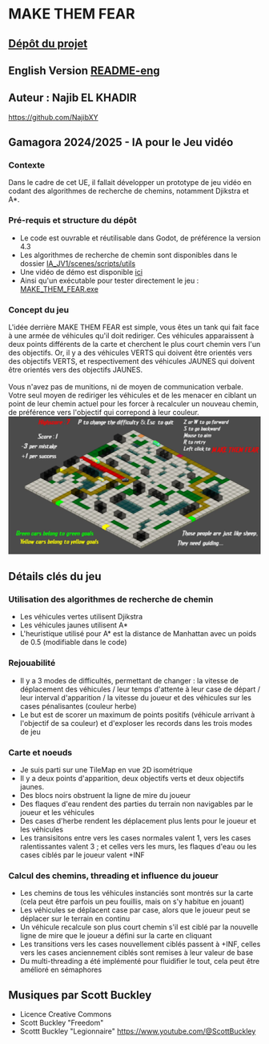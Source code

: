 # MAKE THEM FEAR

##  [Dépôt du projet](https://github.com/NajibXY/gamagora_ia/tree/main/godot/projects/ia_jv_1)

## English Version [README-eng](https://github.com/NajibXY/gamagora_ia/blob/main/godot/projects/ia_jv_1/README-eng.md)

## Auteur : Najib EL KHADIR
https://github.com/NajibXY

## Gamagora 2024/2025 - IA pour le Jeu vidéo

### Contexte
Dans le cadre de cet UE, il fallait développer un prototype de jeu vidéo en codant des algorithmes de recherche de chemins, notamment Djikstra et A*.

### Pré-requis et structure du dépôt
- Le code est ouvrable et réutilisable dans Godot, de préférence la version 4.3
- Les algorithmes de recherche de chemin sont disponibles dans le dossier [IA_JV1/scenes/scripts/utils](https://github.com/NajibXY/gamagora_ia/tree/main/godot/projects/ia_jv_1/scenes/scripts/utils)
- Une vidéo de démo est disponible [ici](https://github.com/NajibXY/gamagora_ia/blob/main/godot/projects/ia_jv_1/MAKE_THEM_FEAR_demo.mp4)
- Ainsi qu'un exécutable pour tester directement le jeu : [MAKE_THEM_FEAR.exe](https://github.com/NajibXY/gamagora_ia/blob/main/godot/projects/ia_jv_1/MAKE_THEM_FEAR.exe)


### Concept du jeu
L'idée derrière MAKE THEM FEAR est simple, vous êtes un tank qui fait face à une armée de véhicules qu'il doit rediriger. Ces véhicules apparaissent à deux points différents de la carte et cherchent le plus court chemin vers l'un des objectifs. Or, il y a des véhicules VERTS qui doivent être orientés vers des objectifs VERTS, et respectivement des véhicules JAUNES qui doivent être orientés vers des objectifs JAUNES.</br></br>
Vous n'avez pas de munitions, ni de moyen de communication verbale. Votre seul moyen de rediriger les véhicules et de les menacer en ciblant un point de leur chemin actuel pour les forcer à recalculer un nouveau chemin, de préférence vers l'objectif qui correpond à leur couleur.
</br>
  <img src="https://github.com/NajibXY/gamagora_ia/blob/main/godot/projects/ia_jv_1/readme_assets/capture1.png" width="800">
</br>

## Détails clés du jeu

### Utilisation des algorithmes de recherche de chemin
- Les véhicules vertes utilisent Djikstra
- Les véhicules jaunes utilisent A*
- L'heuristique utilisé pour A* est la distance de Manhattan avec un poids de 0.5 (modifiable dans le code)

### Rejouabilité
- Il y a 3 modes de difficultés, permettant de changer : la vitesse de déplacement des véhicules / leur temps d'attente à leur case de départ / leur interval d'apparition / la vitesse du joueur et des véhicules sur les cases pénalisantes (couleur herbe)
- Le but est de scorer un maximum de points positifs (véhicule arrivant à l'objectif de sa couleur) et d'exploser les records dans les trois modes de jeu

### Carte et noeuds
- Je suis parti sur une TileMap en vue 2D isométrique
- Il y a deux points d'apparition, deux objectifs verts et deux objectifs jaunes.
- Des blocs noirs obstruent la ligne de mire du joueur
- Des flaques d'eau rendent des parties du terrain non navigables par le joueur et les véhicules
- Des cases d'herbe rendent les déplacement plus lents pour le joueur et les véhicules
- Les transisitons entre vers les cases normales valent 1, vers les cases ralentissantes valent 3 ; et celles vers les murs, les flaques d'eau ou les cases ciblés par le joueur valent +INF

### Calcul des chemins, threading et influence du joueur 
- Les chemins de tous les véhicules instanciés sont montrés sur la carte (cela peut être parfois un peu fouillis, mais on s'y habitue en jouant) 
- Les véhicules se déplacent case par case, alors que le joueur peut se déplacer sur le terrain en continu
- Un véhicule recalcule son plus court chemin s'il est ciblé par la nouvelle ligne de mire que le joueur a défini sur la carte en cliquant
- Les transitions vers les cases nouvellement ciblés passent à +INF, celles vers les cases anciennement ciblés sont remises à leur valeur de base
- Du multi-threading a été implémenté pour fluidifier le tout, cela peut être amélioré en sémaphores

## Musiques par Scott Buckley
- Licence Creative Commons
- Scott Buckley "Freedom"
- Scottt Buckley "Legionnaire"
https://www.youtube.com/@ScottBuckley
